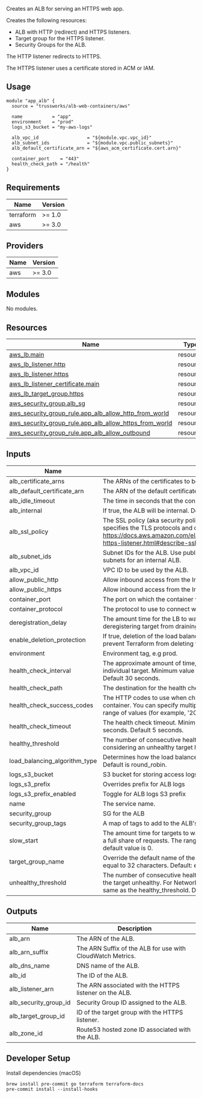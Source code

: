 Creates an ALB for serving an HTTPS web app.

Creates the following resources:

- ALB with HTTP (redirect) and HTTPS listeners.
- Target group for the HTTPS listener.
- Security Groups for the ALB.

The HTTP listener redirects to HTTPS.

The HTTPS listener uses a certificate stored in ACM or IAM.

## Usage

```hcl
module "app_alb" {
  source = "trussworks/alb-web-containers/aws"

  name           = "app"
  environment    = "prod"
  logs_s3_bucket = "my-aws-logs"

  alb_vpc_id                  = "${module.vpc.vpc_id}"
  alb_subnet_ids              = "${module.vpc.public_subnets}"
  alb_default_certificate_arn = "${aws_acm_certificate.cert.arn}"

  container_port    = "443"
  health_check_path = "/health"
}
```

<!-- BEGIN_TF_DOCS -->
## Requirements

| Name | Version |
|------|---------|
| terraform | >= 1.0 |
| aws | >= 3.0 |

## Providers

| Name | Version |
|------|---------|
| aws | >= 3.0 |

## Modules

No modules.

## Resources

| Name | Type |
|------|------|
| [aws_lb.main](https://registry.terraform.io/providers/hashicorp/aws/latest/docs/resources/lb) | resource |
| [aws_lb_listener.http](https://registry.terraform.io/providers/hashicorp/aws/latest/docs/resources/lb_listener) | resource |
| [aws_lb_listener.https](https://registry.terraform.io/providers/hashicorp/aws/latest/docs/resources/lb_listener) | resource |
| [aws_lb_listener_certificate.main](https://registry.terraform.io/providers/hashicorp/aws/latest/docs/resources/lb_listener_certificate) | resource |
| [aws_lb_target_group.https](https://registry.terraform.io/providers/hashicorp/aws/latest/docs/resources/lb_target_group) | resource |
| [aws_security_group.alb_sg](https://registry.terraform.io/providers/hashicorp/aws/latest/docs/resources/security_group) | resource |
| [aws_security_group_rule.app_alb_allow_http_from_world](https://registry.terraform.io/providers/hashicorp/aws/latest/docs/resources/security_group_rule) | resource |
| [aws_security_group_rule.app_alb_allow_https_from_world](https://registry.terraform.io/providers/hashicorp/aws/latest/docs/resources/security_group_rule) | resource |
| [aws_security_group_rule.app_alb_allow_outbound](https://registry.terraform.io/providers/hashicorp/aws/latest/docs/resources/security_group_rule) | resource |

## Inputs

| Name | Description | Type | Default | Required |
|------|-------------|------|---------|:--------:|
| alb\_certificate\_arns | The ARNs of the certificates to be attached to the ALB. | `list(string)` | `[]` | no |
| alb\_default\_certificate\_arn | The ARN of the default certificate to be attached to the ALB. | `string` | n/a | yes |
| alb\_idle\_timeout | The time in seconds that the connection is allowed to be idle. | `number` | `60` | no |
| alb\_internal | If true, the ALB will be internal. Default's to false, the ALB will be public. | `string` | `false` | no |
| alb\_ssl\_policy | The SSL policy (aka security policy) for the Application Load Balancer that specifies the TLS protocols and ciphers allowed.  See <https://docs.aws.amazon.com/elasticloadbalancing/latest/application/create-https-listener.html#describe-ssl-policies>. | `string` | `"ELBSecurityPolicy-2016-08"` | no |
| alb\_subnet\_ids | Subnet IDs for the ALB. Use public subnets for a public ALB and private subnets for an internal ALB. | `list(string)` | n/a | yes |
| alb\_vpc\_id | VPC ID to be used by the ALB. | `string` | n/a | yes |
| allow\_public\_http | Allow inbound access from the Internet to port 80 | `string` | `true` | no |
| allow\_public\_https | Allow inbound access from the Internet to port 443 | `string` | `true` | no |
| container\_port | The port on which the container will receive traffic. | `string` | `443` | no |
| container\_protocol | The protocol to use to connect with the container. | `string` | `"HTTPS"` | no |
| deregistration\_delay | The amount time for the LB to wait before changing the state of a deregistering target from draining to unused. Default is 90s. | `string` | `90` | no |
| enable\_deletion\_protection | If true, deletion of the load balancer will be disabled via the AWS API. This will prevent Terraform from deleting the load balancer | `string` | `false` | no |
| environment | Environment tag, e.g prod. | `string` | n/a | yes |
| health\_check\_interval | The approximate amount of time, in seconds, between health checks of an individual target. Minimum value 5 seconds, Maximum value 300 seconds. Default 30 seconds. | `string` | `30` | no |
| health\_check\_path | The destination for the health check requests to the container. | `string` | `"/"` | no |
| health\_check\_success\_codes | The HTTP codes to use when checking for a successful response from the container. You can specify multiple values (for example, '200,202') or a range of values (for example, '200-299'). | `string` | `"200"` | no |
| health\_check\_timeout | The health check timeout. Minimum value 2 seconds, Maximum value 60 seconds. Default 5 seconds. | `string` | `5` | no |
| healthy\_threshold | The number of consecutive health checks successes required before considering an unhealthy target healthy. Defaults to 3. | `string` | `3` | no |
| load\_balancing\_algorithm\_type | Determines how the load balancer selects targets when routing requests.  Default is round\_robin. | `string` | `"round_robin"` | no |
| logs\_s3\_bucket | S3 bucket for storing access logs. Set to empty string to disable logs. | `string` | n/a | yes |
| logs\_s3\_prefix | Overrides prefix for ALB logs | `string` | `""` | no |
| logs\_s3\_prefix\_enabled | Toggle for ALB logs S3 prefix | `bool` | `true` | no |
| name | The service name. | `string` | n/a | yes |
| security\_group | SG for the ALB | `string` | `""` | no |
| security\_group\_tags | A map of tags to add to the ALB's security group. | `map(string)` | `{}` | no |
| slow\_start | The amount time for targets to warm up before the load balancer sends them a full share of requests. The range is 30-900 seconds or 0 to disable. The default value is 0. | `number` | `0` | no |
| target\_group\_name | Override the default name of the ALB's target group. Must be less than or equal to 32 characters. Default: ecs-[name]-[environment]-[protocol]. | `string` | `""` | no |
| unhealthy\_threshold | The number of consecutive health check failures required before considering the target unhealthy. For Network Load Balancers, this value must be the same as the healthy\_threshold. Defaults to 3. | `string` | `3` | no |

## Outputs

| Name | Description |
|------|-------------|
| alb\_arn | The ARN of the ALB. |
| alb\_arn\_suffix | The ARN Suffix of the ALB for use with CloudWatch Metrics. |
| alb\_dns\_name | DNS name of the ALB. |
| alb\_id | The ID of the ALB. |
| alb\_listener\_arn | The ARN associated with the HTTPS listener on the ALB. |
| alb\_security\_group\_id | Security Group ID assigned to the ALB. |
| alb\_target\_group\_id | ID of the target group with the HTTPS listener. |
| alb\_zone\_id | Route53 hosted zone ID associated with the ALB. |
<!-- END_TF_DOCS -->

## Developer Setup

Install dependencies (macOS)

```shell
brew install pre-commit go terraform terraform-docs
pre-commit install --install-hooks
```
